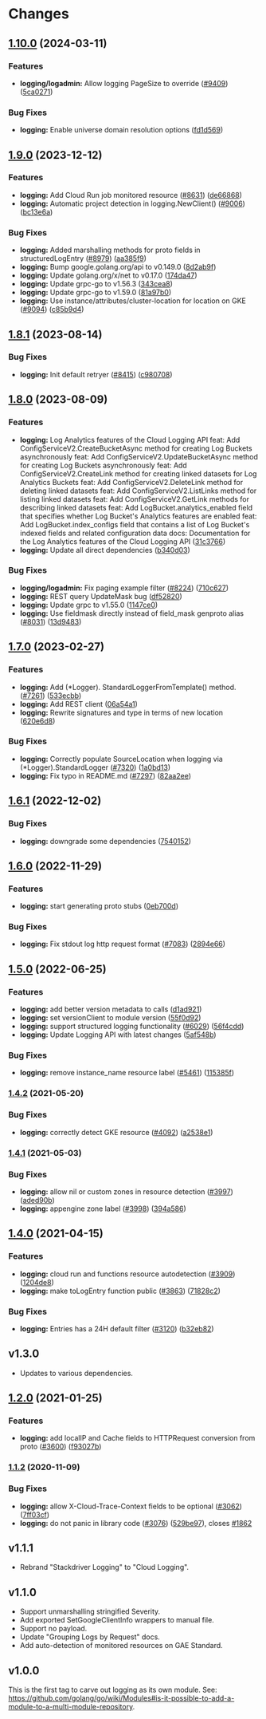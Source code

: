 # Changes

## [1.10.0](https://github.com/googleapis/google-cloud-go/compare/logging/v1.9.0...logging/v1.10.0) (2024-03-11)


### Features

* **logging/logadmin:** Allow logging PageSize to override ([#9409](https://github.com/googleapis/google-cloud-go/issues/9409)) ([5ca0271](https://github.com/googleapis/google-cloud-go/commit/5ca0271f4354d51a968cf5819322d1c093944d1c))


### Bug Fixes

* **logging:** Enable universe domain resolution options ([fd1d569](https://github.com/googleapis/google-cloud-go/commit/fd1d56930fa8a747be35a224611f4797b8aeb698))

## [1.9.0](https://github.com/googleapis/google-cloud-go/compare/logging/v1.8.1...logging/v1.9.0) (2023-12-12)


### Features

* **logging:** Add Cloud Run job monitored resource ([#8631](https://github.com/googleapis/google-cloud-go/issues/8631)) ([de66868](https://github.com/googleapis/google-cloud-go/commit/de66868905c83cc77d7781202264e4c6daafb519))
* **logging:** Automatic project detection in logging.NewClient() ([#9006](https://github.com/googleapis/google-cloud-go/issues/9006)) ([bc13e6a](https://github.com/googleapis/google-cloud-go/commit/bc13e6acd5df2c46fe43de64cc0a6220e7086b9c))


### Bug Fixes

* **logging:** Added marshalling methods for proto fields in structuredLogEntry ([#8979](https://github.com/googleapis/google-cloud-go/issues/8979)) ([aa385f9](https://github.com/googleapis/google-cloud-go/commit/aa385f97d07230af0bb47a0775cf0e2db368a0b7))
* **logging:** Bump google.golang.org/api to v0.149.0 ([8d2ab9f](https://github.com/googleapis/google-cloud-go/commit/8d2ab9f320a86c1c0fab90513fc05861561d0880))
* **logging:** Update golang.org/x/net to v0.17.0 ([174da47](https://github.com/googleapis/google-cloud-go/commit/174da47254fefb12921bbfc65b7829a453af6f5d))
* **logging:** Update grpc-go to v1.56.3 ([343cea8](https://github.com/googleapis/google-cloud-go/commit/343cea8c43b1e31ae21ad50ad31d3b0b60143f8c))
* **logging:** Update grpc-go to v1.59.0 ([81a97b0](https://github.com/googleapis/google-cloud-go/commit/81a97b06cb28b25432e4ece595c55a9857e960b7))
* **logging:** Use instance/attributes/cluster-location for location on GKE ([#9094](https://github.com/googleapis/google-cloud-go/issues/9094)) ([c85b9d4](https://github.com/googleapis/google-cloud-go/commit/c85b9d4ee4b936c551562d9b83bcaab09297f369))

## [1.8.1](https://github.com/googleapis/google-cloud-go/compare/logging/v1.8.0...logging/v1.8.1) (2023-08-14)


### Bug Fixes

* **logging:** Init default retryer ([#8415](https://github.com/googleapis/google-cloud-go/issues/8415)) ([c980708](https://github.com/googleapis/google-cloud-go/commit/c980708c5f69f69c21632250a96f4f2c2e87f697))

## [1.8.0](https://github.com/googleapis/google-cloud-go/compare/logging/v1.7.0...logging/v1.8.0) (2023-08-09)


### Features

* **logging:** Log Analytics features of the Cloud Logging API feat: Add ConfigServiceV2.CreateBucketAsync method for creating Log Buckets asynchronously feat: Add ConfigServiceV2.UpdateBucketAsync method for creating Log Buckets asynchronously feat: Add ConfigServiceV2.CreateLink method for creating linked datasets for Log Analytics Buckets feat: Add ConfigServiceV2.DeleteLink method for deleting linked datasets feat: Add ConfigServiceV2.ListLinks method for listing linked datasets feat: Add ConfigServiceV2.GetLink methods for describing linked datasets feat: Add LogBucket.analytics_enabled field that specifies whether Log Bucket's Analytics features are enabled feat: Add LogBucket.index_configs field that contains a list of Log Bucket's indexed fields and related configuration data docs: Documentation for the Log Analytics features of the Cloud Logging API ([31c3766](https://github.com/googleapis/google-cloud-go/commit/31c3766c9c4cab411669c14fc1a30bd6d2e3f2dd))
* **logging:** Update all direct dependencies ([b340d03](https://github.com/googleapis/google-cloud-go/commit/b340d030f2b52a4ce48846ce63984b28583abde6))


### Bug Fixes

* **logging/logadmin:** Fix paging example filter ([#8224](https://github.com/googleapis/google-cloud-go/issues/8224)) ([710c627](https://github.com/googleapis/google-cloud-go/commit/710c627b2cf46b8b2e83ff02e020700b3281e498))
* **logging:** REST query UpdateMask bug ([df52820](https://github.com/googleapis/google-cloud-go/commit/df52820b0e7721954809a8aa8700b93c5662dc9b))
* **logging:** Update grpc to v1.55.0 ([1147ce0](https://github.com/googleapis/google-cloud-go/commit/1147ce02a990276ca4f8ab7a1ab65c14da4450ef))
* **logging:** Use fieldmask directly instead of field_mask genproto alias ([#8031](https://github.com/googleapis/google-cloud-go/issues/8031)) ([13d9483](https://github.com/googleapis/google-cloud-go/commit/13d9483ddcfef20ea6dcdb3db5f4560c11c15c09))

## [1.7.0](https://github.com/googleapis/google-cloud-go/compare/logging/v1.6.1...logging/v1.7.0) (2023-02-27)


### Features

* **logging:** Add (*Logger). StandardLoggerFromTemplate() method. ([#7261](https://github.com/googleapis/google-cloud-go/issues/7261)) ([533ecbb](https://github.com/googleapis/google-cloud-go/commit/533ecbb19a2833e667ad139a6604fd40dfb43cdc))
* **logging:** Add REST client ([06a54a1](https://github.com/googleapis/google-cloud-go/commit/06a54a16a5866cce966547c51e203b9e09a25bc0))
* **logging:** Rewrite signatures and type in terms of new location ([620e6d8](https://github.com/googleapis/google-cloud-go/commit/620e6d828ad8641663ae351bfccfe46281e817ad))


### Bug Fixes

* **logging:** Correctly populate SourceLocation when logging via (*Logger).StandardLogger ([#7320](https://github.com/googleapis/google-cloud-go/issues/7320)) ([1a0bd13](https://github.com/googleapis/google-cloud-go/commit/1a0bd13b88569826f4ee6528e9cdb59fd26914fa))
* **logging:** Fix typo in README.md ([#7297](https://github.com/googleapis/google-cloud-go/issues/7297)) ([82aa2ee](https://github.com/googleapis/google-cloud-go/commit/82aa2ee9381f793bd731f1b6789fc18e4b671bd7))

## [1.6.1](https://github.com/googleapis/google-cloud-go/compare/logging/v1.6.0...logging/v1.6.1) (2022-12-02)


### Bug Fixes

* **logging:** downgrade some dependencies ([7540152](https://github.com/googleapis/google-cloud-go/commit/754015236d5af7c82a75da218b71a87b9ead6eb5))

## [1.6.0](https://github.com/googleapis/google-cloud-go/compare/logging/v1.5.0...logging/v1.6.0) (2022-11-29)


### Features

* **logging:** start generating proto stubs ([0eb700d](https://github.com/googleapis/google-cloud-go/commit/0eb700d17c4cac56f59038f0f3ae5a65257a3d38))


### Bug Fixes

* **logging:** Fix stdout log http request format ([#7083](https://github.com/googleapis/google-cloud-go/issues/7083)) ([2894e66](https://github.com/googleapis/google-cloud-go/commit/2894e66be7ff7536f725ede453d1834586a361bd))

## [1.5.0](https://github.com/googleapis/google-cloud-go/compare/logging/v1.4.2...logging/v1.5.0) (2022-06-25)


### Features

* **logging:** add better version metadata to calls ([d1ad921](https://github.com/googleapis/google-cloud-go/commit/d1ad921d0322e7ce728ca9d255a3cf0437d26add))
* **logging:** set versionClient to module version ([55f0d92](https://github.com/googleapis/google-cloud-go/commit/55f0d92bf112f14b024b4ab0076c9875a17423c9))
* **logging:** support structured logging functionality ([#6029](https://github.com/googleapis/google-cloud-go/issues/6029)) ([56f4cdd](https://github.com/googleapis/google-cloud-go/commit/56f4cdd066cc9eaeece2c6fb466d58c3e7c41563))
* **logging:** Update Logging API with latest changes ([5af548b](https://github.com/googleapis/google-cloud-go/commit/5af548bee4ffde279727b2e1ad9b072925106a74))


### Bug Fixes

* **logging:** remove instance_name resource label ([#5461](https://github.com/googleapis/google-cloud-go/issues/5461)) ([115385f](https://github.com/googleapis/google-cloud-go/commit/115385f066ee54cf35a093749bc2673a17b3fa08))

### [1.4.2](https://www.github.com/googleapis/google-cloud-go/compare/logging/v1.4.1...logging/v1.4.2) (2021-05-20)


### Bug Fixes

* **logging:** correctly detect GKE resource ([#4092](https://www.github.com/googleapis/google-cloud-go/issues/4092)) ([a2538e1](https://www.github.com/googleapis/google-cloud-go/commit/a2538e16123c21da62036b56df8c104360f1c2d6))

### [1.4.1](https://www.github.com/googleapis/google-cloud-go/compare/logging/v1.4.0...logging/v1.4.1) (2021-05-03)


### Bug Fixes

* **logging:** allow nil or custom zones in resource detection ([#3997](https://www.github.com/googleapis/google-cloud-go/issues/3997)) ([aded90b](https://www.github.com/googleapis/google-cloud-go/commit/aded90b92de3fa3bed079af1aa4879d00572e8ae))
* **logging:** appengine zone label ([#3998](https://www.github.com/googleapis/google-cloud-go/issues/3998)) ([394a586](https://www.github.com/googleapis/google-cloud-go/commit/394a586bac04953e92a6496a7ca3b61bd64155ab))

## [1.4.0](https://www.github.com/googleapis/google-cloud-go/compare/logging/v1.2.0...logging/v1.4.0) (2021-04-15)


### Features

* **logging:** cloud run and functions resource autodetection ([#3909](https://www.github.com/googleapis/google-cloud-go/issues/3909)) ([1204de8](https://www.github.com/googleapis/google-cloud-go/commit/1204de85e58334bf93fecdcb0ab8b581449c2745))
* **logging:** make toLogEntry function public ([#3863](https://www.github.com/googleapis/google-cloud-go/issues/3863)) ([71828c2](https://www.github.com/googleapis/google-cloud-go/commit/71828c28d424c34da6d0392651739a364cd57e79))


### Bug Fixes

* **logging:** Entries has a 24H default filter ([#3120](https://www.github.com/googleapis/google-cloud-go/issues/3120)) ([b32eb82](https://www.github.com/googleapis/google-cloud-go/commit/b32eb822d17838bde91c610a5a9d392d325a592d))

## v1.3.0

- Updates to various dependencies.

## [1.2.0](https://www.github.com/googleapis/google-cloud-go/compare/logging/v1.1.2...v1.2.0) (2021-01-25)


### Features

* **logging:** add localIP and Cache fields to HTTPRequest conversion from proto ([#3600](https://www.github.com/googleapis/google-cloud-go/issues/3600)) ([f93027b](https://www.github.com/googleapis/google-cloud-go/commit/f93027b47735e7c181989666e0826bea57ec51e1))

### [1.1.2](https://www.github.com/googleapis/google-cloud-go/compare/logging/v1.1.1...v1.1.2) (2020-11-09)


### Bug Fixes

* **logging:** allow X-Cloud-Trace-Context fields to be optional ([#3062](https://www.github.com/googleapis/google-cloud-go/issues/3062)) ([7ff03cf](https://www.github.com/googleapis/google-cloud-go/commit/7ff03cf9a544e753de5b034e18339ecf517d2193))
* **logging:** do not panic in library code ([#3076](https://www.github.com/googleapis/google-cloud-go/issues/3076)) ([529be97](https://www.github.com/googleapis/google-cloud-go/commit/529be977f766443f49cb8914e17ba07c93841e84)), closes [#1862](https://www.github.com/googleapis/google-cloud-go/issues/1862)

## v1.1.1

- Rebrand "Stackdriver Logging" to "Cloud Logging".

## v1.1.0

- Support unmarshalling stringified Severity.
- Add exported SetGoogleClientInfo wrappers to manual file.
- Support no payload.
- Update "Grouping Logs by Request" docs.
- Add auto-detection of monitored resources on GAE Standard.

## v1.0.0

This is the first tag to carve out logging as its own module. See:
https://github.com/golang/go/wiki/Modules#is-it-possible-to-add-a-module-to-a-multi-module-repository.
